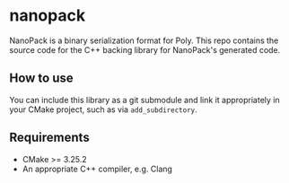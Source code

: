 # nanopack

NanoPack is a binary serialization format for Poly.
This repo contains the source code for the C++ backing library for NanoPack's generated code.

## How to use

You can include this library as a git submodule and link it appropriately in your CMake project, such as via `add_subdirectory`.

## Requirements

- CMake >= 3.25.2
- An appropriate C++ compiler, e.g. Clang
